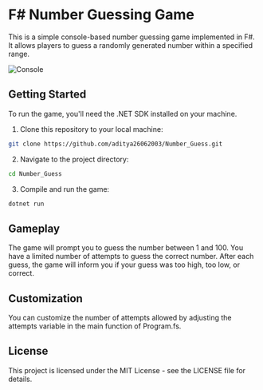 # F# Number Guessing Game

This is a simple console-based number guessing game implemented in F#. It allows players to guess a randomly generated number within a specified range.

![Console](https://github.com/aditya26062003/Number_Guess/blob/master/Screenshot%202024-05-25%20133913.png)
## Getting Started

To run the game, you'll need the .NET SDK installed on your machine.

1. Clone this repository to your local machine:

```bash
git clone https://github.com/aditya26062003/Number_Guess.git
```
2. Navigate to the project directory:
```bash
cd Number_Guess
```
3. Compile and run the game:
```bash
dotnet run
```
## Gameplay
The game will prompt you to guess the number between 1 and 100. You have a limited number of attempts to guess the correct number. After each guess, the game will inform you if your guess was too high, too low, or correct.

## Customization
You can customize the number of attempts allowed by adjusting the attempts variable in the main function of Program.fs.

## License
This project is licensed under the MIT License - see the LICENSE file for details.
